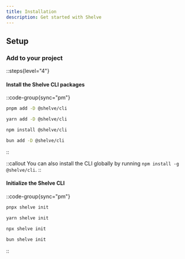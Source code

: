 ```yaml
---
title: Installation
description: Get started with Shelve
---
```


## Setup

### Add to your project

::steps{level="4"}

#### Install the Shelve CLI packages

::code-group{sync="pm"}

```bash [pnpm]
pnpm add -D @shelve/cli
```

```bash [yarn]
yarn add -D @shelve/cli
```

```bash [npm]
npm install @shelve/cli
```

```bash [bun]
bun add -D @shelve/cli
```

::

::callout
You can also install the CLI globally by running `npm install -g @shelve/cli`.
::

#### Initialize the Shelve CLI

::code-group{sync="pm"}

```bash [pnpm]
pnpx shelve init
```

```bash [yarn]
yarn shelve init
```

```bash [npm]
npx shelve init
```

```bash [bun]
bun shelve init
```

::
